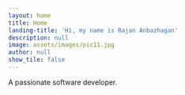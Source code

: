 ```yaml
---
layout: home
title: Home
landing-title: 'Hi, my name is Rajan Anbazhagan'
description: null
image: assets/images/pic11.jpg
author: null
show_tile: false
---
```


A passionate software developer.
